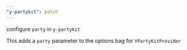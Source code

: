 ```yaml
---
"y-partykit": patch
---
```


configure `party` in `y-partykit`

This adds a `party` parameter to the options bag for `YPartyKitProvider`

